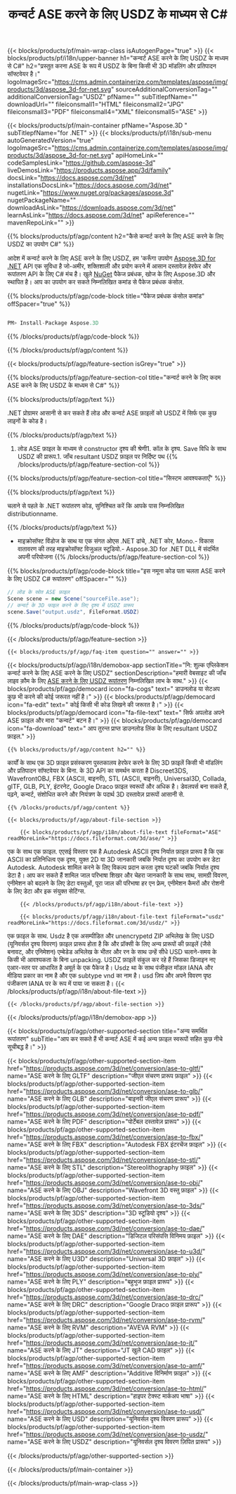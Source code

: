 ﻿---
title: कन्वर्ट ASE करने के लिए USDZ के माध्यम से C# 
weight: 530
url: /hi/net/conversion/ase-to-usdz/ 
description: नमूना कोड के लिए ASE करने के लिए USDZ C# रूपांतरण है। उपयोग API उदाहरण कोड बैच के लिए ASE फ़ाइलों को USDZ भीतर रूपांतरण वीबी .NET, एएसपी .NET या किसी भी .NET आधारित आवेदन है।
---
{{< blocks/products/pf/main-wrap-class isAutogenPage="true" >}}
{{< blocks/products/pf/i18n/upper-banner h1="कन्वर्ट ASE करने के लिए USDZ के माध्यम से C#" h2="प्रस्तुत करना ASE के रूप में USDZ के बिना किसी भी 3D मॉडलिंग और प्रतिपादन सॉफ्टवेयर है।" logoImageSrc="https://cms.admin.containerize.com/templates/aspose/img/products/3d/aspose_3d-for-net.svg" sourceAdditionalConversionTag="" additionalConversionTag="USDZ" pfName="" subTitlepfName="" downloadUrl="" fileiconsmall1="HTML" fileiconsmall2="JPG" fileiconsmall3="PDF" fileiconsmall4="XML" fileiconsmall5="ASE" >}}

{{< blocks/products/pf/main-container pfName="Aspose.3D " subTitlepfName="for .NET" >}}
{{< blocks/products/pf/i18n/sub-menu autoGeneratedVersion="true" logoImageSrc="https://cms.admin.containerize.com/templates/aspose/img/products/3d/aspose_3d-for-net.svg" apiHomeLink="" codeSamplesLink="https://github.com/aspose-3d" liveDemosLink="https://products.aspose.app/3d/family" docsLink="https://docs.aspose.com/3d/net" installationsDocsLink="https://docs.aspose.com/3d/net" nugetLink="https://www.nuget.org/packages/aspose.3d" nugetPackageName="" downloadAsLink="https://downloads.aspose.com/3d/net" learnAsLink="https://docs.aspose.com/3d/net" apiReference="" mavenRepoLink="" >}}

{{% blocks/products/pf/agp/content h2="कैसे कन्वर्ट करने के लिए ASE करने के लिए USDZ का उपयोग C#" %}}

 आदेश में कन्वर्ट करने के लिए ASE करने के लिए USDZ, हम 'करूँगा उपयोग
 [Aspose.3D for .NET](https://products.aspose.com/3d/net) 
 API एक सुविधा है जो-अमीर, शक्तिशाली और प्रयोग करने में आसान दस्तावेज़ हेरफेर और रूपांतरण API के लिए C# मंच है। खुले
 [NuGet](https://www.nuget.org/packages/aspose.3d) 
 पैकेज प्रबंधक, खोज के लिए
 Aspose.3D 
 और स्थापित है। आप का उपयोग कर सकते निम्नलिखित कमांड से पैकेज प्रबंधक कंसोल.

{{% blocks/products/pf/agp/code-block title="पैकेज प्रबंधक कंसोल कमांड" offSpacer="true" %}}

```cs

PM> Install-Package Aspose.3D


```

{{% /blocks/products/pf/agp/code-block %}}

{{% /blocks/products/pf/agp/content %}}

{{< blocks/products/pf/agp/feature-section isGrey="true" >}}

{{% blocks/products/pf/agp/feature-section-col title="कन्वर्ट करने के लिए कदम ASE करने के लिए USDZ के माध्यम से C#" %}}

{{% blocks/products/pf/agp/text %}}

 .NET प्रोग्रामर आसानी से कर सकते हैं लोड और कन्वर्ट ASE फ़ाइलों को USDZ में सिर्फ एक कुछ लाइनों के कोड है।

{{% /blocks/products/pf/agp/text %}}

1. लोड ASE फ़ाइल के माध्यम से constructor दृश्य की श्रेणी1. कॉल के दृश्य. Save विधि के साथ USDZ की प्रारूप.1. जाँच resultant USDZ फ़ाइल पर निर्दिष्ट पथ
{{% /blocks/products/pf/agp/feature-section-col %}}

{{% blocks/products/pf/agp/feature-section-col title="सिस्टम आवश्यकताएँ" %}}

{{% blocks/products/pf/agp/text %}}

 चलाने से पहले के .NET रूपांतरण कोड, सुनिश्चित करें कि आपके पास निम्नलिखित distributionname.

{{% /blocks/products/pf/agp/text %}}

- माइक्रोसॉफ्ट विंडोज के साथ या एक संगत ओएस .NET ढांचे, .NET कोर, Mono.- विकास वातावरण की तरह माइक्रोसॉफ्ट विजुअल स्टूडियो.- Aspose.3D for .NET DLL में संदर्भित अपनी परियोजना
{{% /blocks/products/pf/agp/feature-section-col %}}

{{% blocks/products/pf/agp/code-block title="इस नमूना कोड पता चलता ASE करने के लिए USDZ C# रूपांतरण" offSpacer="" %}}

```cs
// लोड के स्रोत ASE फ़ाइल
Scene scene = new Scene("sourceFile.ase");
// कन्वर्ट के 3D फाइल करने के लिए दृश्य में USDZ प्रारूप
scene.Save("output.usdz", FileFormat.USDZ)

```

{{% /blocks/products/pf/agp/code-block %}}

{{< /blocks/products/pf/agp/feature-section >}}

    {{< blocks/products/pf/agp/faq-item question="" answer="" >}}
 

<!-- aboutfile Starts -->

{{< blocks/products/pf/agp/i18n/demobox-app sectionTitle="नि: शुल्क एप्लिकेशन कन्वर्ट करने के लिए ASE करने के लिए USDZ" sectionDescription="हमारी वेबसाइट की जाँच लाइव क़ौम के लिए [ASE करने के लिए USDZ रूपांतरण](https://products.aspose.app/3d/conversion/ase-to-usdz) निम्नलिखित लाभ के साथ." >}}
        {{< blocks/products/pf/agp/democard icon="fa-cogs" text=" डाउनलोड या सेटअप कुछ भी करने की कोई जरूरत नहीं है।" >}}
        {{< blocks/products/pf/agp/democard icon="fa-edit" text=" कोई किसी भी कोड लिखने की जरूरत है।" >}}
        {{< blocks/products/pf/agp/democard icon="fa-file-text" text=" सिर्फ अपलोड अपने ASE फ़ाइल और मारा \"कन्वर्ट\" बटन है।" >}}
        {{< blocks/products/pf/agp/democard icon="fa-download" text=" आप तुरन्त प्राप्त डाउनलोड लिंक के लिए resultant USDZ फ़ाइल." >}}

    {{% blocks/products/pf/agp/content h2="" %}}

 कार्यों के साथ एक 3D फ़ाइल प्रसंस्करण पुस्तकालय हेरफेर करने के लिए 3D फ़ाइलें किसी भी मॉडलिंग और प्रतिपादन सॉफ्टवेयर के बिना. के 3D API का समर्थन करता है Discreet3DS, WavefrontOBJ, FBX (ASCII, बाइनरी), STL (ASCII, बाइनरी), Universal3D, Collada, glTF, GLB, PLY, इंटरनेट, Google Draco फ़ाइल स्वरूपों और अधिक है। डेवलपर्स बना सकते हैं, पढ़ने, कन्वर्ट, संशोधित करने और नियंत्रण के पदार्थ 3D दस्तावेज़ प्रारूपों आसानी से.



    {{% /blocks/products/pf/agp/content %}}

    {{< blocks/products/pf/agp/about-file-section >}}

        {{< blocks/products/pf/agp/i18n/about-file-text fileFormat="ASE" readMoreLink="https://docs.fileformat.com/3d/ase/" >}}
एक के साथ एक फ़ाइल. एएसई विस्तार एक है Autodesk ASCII दृश्य निर्यात फ़ाइल प्रारूप है कि एक ASCII का प्रतिनिधित्व एक दृश्य, युक्त 2D या 3D जानकारी जबकि निर्यात दृश्य का उपयोग कर डेटा Autodesk. Autodesk शामिल करने के लिए विकल्प प्रदान करता दृश्य घटकों जबकि निर्यात दृश्य डेटा है। आप कर सकते हैं शामिल जाल परिभाषा शिखर और चेहरा जानकारी के साथ साथ, सामग्री विवरण, एनीमेशन को बदलने के लिए डेटा वस्तुओं, पूरा जाल की परिभाषा हर एन फ्रेम, एनीमेशन कैमरों और रोशनी के लिए डेटा और इक संयुक्त सेटिंग्स.

        {{< /blocks/products/pf/agp/i18n/about-file-text >}}

        {{< blocks/products/pf/agp/i18n/about-file-text fileFormat="usdz" readMoreLink="https://docs.fileformat.com/3d/usdz/" >}}
एक फ़ाइल के साथ. Usdz है एक असम्पीडित और unencrypetd ZIP अभिलेख के लिए USD (यूनिवर्सल दृश्य विवरण) फ़ाइल प्रारूप होता है कि और प्रॉक्सी के लिए अन्य प्रारूपों की फ़ाइलें (जैसे बनावट, और एनिमेशन) एम्बेडेड अभिलेख के भीतर और रन के साथ उन्हें सीधे USD चलाने-समय के किसी भी आवश्यकता के बिना unpacking. USDZ फ़ाइलें संकुल कर रहे हैं जिसका डिजाइन नए एआर-स्तर पर आधारित है अमूर्त के एक पैकेज है। Usdz था के साथ पंजीकृत मॉडल IANA और मीडिया प्रकार का नाम है और एक subtype vnd का नाम है। usd ज़िप और अपने विवरण पृष्ठ पंजीकरण IANA पर के रूप में पाया जा सकता है।
        {{< /blocks/products/pf/agp/i18n/about-file-text >}}

    {{< /blocks/products/pf/agp/about-file-section >}}

{{< /blocks/products/pf/agp/i18n/demobox-app >}}

<!-- aboutfile Ends -->

{{< blocks/products/pf/agp/other-supported-section title="अन्य समर्थित रूपांतरण" subTitle="आप कर सकते हैं भी कन्वर्ट ASE में कई अन्य फ़ाइल स्वरूपों सहित कुछ नीचे सूचीबद्ध है।" >}}

{{< blocks/products/pf/agp/other-supported-section-item href="https://products.aspose.com/3d/net/conversion/ase-to-gltf/" name="ASE करने के लिए GLTF" description="जीएल संचरण प्रारूप फ़ाइल" >}}
{{< blocks/products/pf/agp/other-supported-section-item href="https://products.aspose.com/3d/net/conversion/ase-to-glb/" name="ASE करने के लिए GLB" description="बाइनरी जीएल संचरण प्रारूप" >}}
{{< blocks/products/pf/agp/other-supported-section-item href="https://products.aspose.com/3d/net/conversion/ase-to-pdf/" name="ASE करने के लिए PDF" description="पोर्टेबल दस्तावेज़ प्रारूप" >}}
{{< blocks/products/pf/agp/other-supported-section-item href="https://products.aspose.com/3d/net/conversion/ase-to-fbx/" name="ASE करने के लिए FBX" description="Autodesk FBX इंटरचेंज फ़ाइल" >}}
{{< blocks/products/pf/agp/other-supported-section-item href="https://products.aspose.com/3d/net/conversion/ase-to-stl/" name="ASE करने के लिए STL" description="Stereolithography फ़ाइल" >}}
{{< blocks/products/pf/agp/other-supported-section-item href="https://products.aspose.com/3d/net/conversion/ase-to-obj/" name="ASE करने के लिए OBJ" description="Wavefront 3D वस्तु फ़ाइल" >}}
{{< blocks/products/pf/agp/other-supported-section-item href="https://products.aspose.com/3d/net/conversion/ase-to-3ds/" name="ASE करने के लिए 3DS" description="3D स्टूडियो दृश्य" >}}
{{< blocks/products/pf/agp/other-supported-section-item href="https://products.aspose.com/3d/net/conversion/ase-to-dae/" name="ASE करने के लिए DAE" description="डिजिटल परिसंपत्ति विनिमय फ़ाइल" >}}
{{< blocks/products/pf/agp/other-supported-section-item href="https://products.aspose.com/3d/net/conversion/ase-to-u3d/" name="ASE करने के लिए U3D" description="Universal 3D फ़ाइल" >}}
{{< blocks/products/pf/agp/other-supported-section-item href="https://products.aspose.com/3d/net/conversion/ase-to-ply/" name="ASE करने के लिए PLY" description="बहुभुज फ़ाइल प्रारूप" >}}
{{< blocks/products/pf/agp/other-supported-section-item href="https://products.aspose.com/3d/net/conversion/ase-to-drc/" name="ASE करने के लिए DRC" description="Google Draco फ़ाइल प्रारूप" >}}
{{< blocks/products/pf/agp/other-supported-section-item href="https://products.aspose.com/3d/net/conversion/ase-to-rvm/" name="ASE करने के लिए RVM" description="AVEVA RVM" >}}
{{< blocks/products/pf/agp/other-supported-section-item href="https://products.aspose.com/3d/net/conversion/ase-to-jt/" name="ASE करने के लिए JT" description="JT खुले CAD फ़ाइल" >}}
{{< blocks/products/pf/agp/other-supported-section-item href="https://products.aspose.com/3d/net/conversion/ase-to-amf/" name="ASE करने के लिए AMF" description="Additive विनिर्माण फ़ाइल" >}}
{{< blocks/products/pf/agp/other-supported-section-item href="https://products.aspose.com/3d/net/conversion/ase-to-html/" name="ASE करने के लिए HTML" description="हाइपर टेक्स्ट मार्कअप भाषा" >}}
{{< blocks/products/pf/agp/other-supported-section-item href="https://products.aspose.com/3d/net/conversion/ase-to-usd/" name="ASE करने के लिए USD" description="यूनिवर्सल दृश्य विवरण प्रारूप" >}}
{{< blocks/products/pf/agp/other-supported-section-item href="https://products.aspose.com/3d/net/conversion/ase-to-usdz/" name="ASE करने के लिए USDZ" description="यूनिवर्सल दृश्य विवरण ज़िपित प्रारूप" >}}

{{< /blocks/products/pf/agp/other-supported-section >}}

{{< /blocks/products/pf/main-container >}}
    
{{< /blocks/products/pf/main-wrap-class >}}
